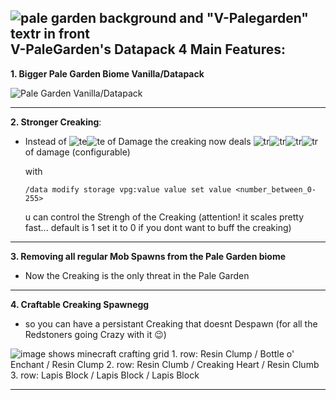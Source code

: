 
![pale garden background and "V-Palegarden" textr in front](https://cdn.modrinth.com/data/cached_images/fefe1e768e1501d32715531b7f267209aaa3807c_0.webp)
V-PaleGarden's Datapack 4 Main Features:
---




**1. Bigger Pale Garden Biome Vanilla/Datapack**
   
![Pale Garden Vanilla/Datapack](https://i.imgur.com/FCSY2U3.png)

---

**2. Stronger Creaking**: 
- Instead of ![te](https://i.imgur.com/2ZwDNeT.png)![te](https://i.imgur.com/HG09ewv.png) of Damage the creaking now deals ![tr](https://i.imgur.com/2ZwDNeT.png)![tr](https://i.imgur.com/2ZwDNeT.png)![tr](https://i.imgur.com/2ZwDNeT.png)![tr](https://i.imgur.com/2ZwDNeT.png) of damage (configurable)

   with 
   ```
   /data modify storage vpg:value value set value <number_between_0-255>
   ```
  u can control the Strengh of the Creaking (attention! it scales pretty fast... default is 1 set it to 0 if you dont want to buff the creaking)

---

**3. Removing all regular Mob Spawns from the Pale Garden biome**
 - Now the Creaking is the only threat in the Pale Garden
---

**4. Craftable Creaking Spawnegg**

- so you can have a persistant Creaking that doesnt Despawn (for all the Redstoners going Crazy with it 😉)

![image shows minecraft crafting grid 1. row: Resin Clump / Bottle o' Enchant / Resin Clump 2. row: Resin Clumb / Creaking Heart / Resin Clumb 3. row: Lapis Block / Lapis Block / Lapis Block](https://cdn.modrinth.com/data/cached_images/e755904606795b50eda5eaf0b42cbc781174403a.png)



--- 
